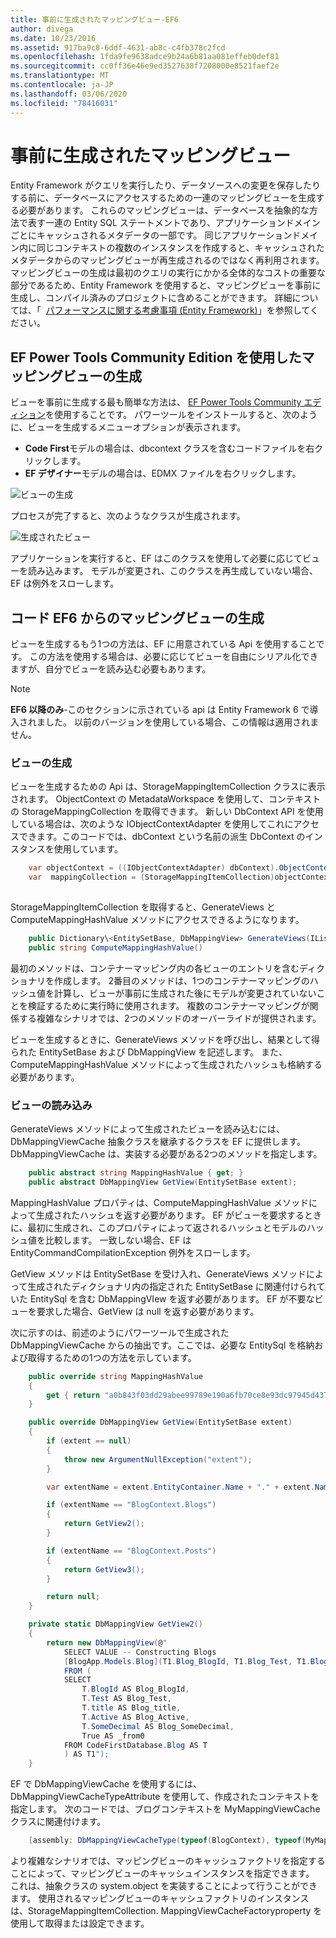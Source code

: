 ```yaml
---
title: 事前に生成されたマッピングビュー-EF6
author: divega
ms.date: 10/23/2016
ms.assetid: 917ba9c8-6ddf-4631-ab8c-c4fb378c2fcd
ms.openlocfilehash: 1fda9fe9638adce9b24a6b81aa081effeb0def81
ms.sourcegitcommit: cc0ff36e46e9ed3527638f7208000e8521faef2e
ms.translationtype: MT
ms.contentlocale: ja-JP
ms.lasthandoff: 03/06/2020
ms.locfileid: "78416031"
---
```

# <a name="pre-generated-mapping-views"></a>事前に生成されたマッピングビュー
Entity Framework がクエリを実行したり、データソースへの変更を保存したりする前に、データベースにアクセスするための一連のマッピングビューを生成する必要があります。 これらのマッピングビューは、データベースを抽象的な方法で表す一連の Entity SQL ステートメントであり、アプリケーションドメインごとにキャッシュされるメタデータの一部です。 同じアプリケーションドメイン内に同じコンテキストの複数のインスタンスを作成すると、キャッシュされたメタデータからのマッピングビューが再生成されるのではなく再利用されます。 マッピングビューの生成は最初のクエリの実行にかかる全体的なコストの重要な部分であるため、Entity Framework を使用すると、マッピングビューを事前に生成し、コンパイル済みのプロジェクトに含めることができます。 詳細については、「  [パフォーマンスに関する考慮事項 (Entity Framework)](~/ef6/fundamentals/performance/perf-whitepaper.md)」を参照してください。

## <a name="generating-mapping-views-with-the-ef-power-tools-community-edition"></a>EF Power Tools Community Edition を使用したマッピングビューの生成

ビューを事前に生成する最も簡単な方法は、 [EF Power Tools Community エディション](https://marketplace.visualstudio.com/items?itemName=ErikEJ.EntityFramework6PowerToolsCommunityEdition)を使用することです。 パワーツールをインストールすると、次のように、ビューを生成するメニューオプションが表示されます。

-   **Code First**モデルの場合は、dbcontext クラスを含むコードファイルを右クリックします。
-   **EF デザイナー**モデルの場合は、EDMX ファイルを右クリックします。

![ビューの生成](~/ef6/media/generateviews.png)

プロセスが完了すると、次のようなクラスが生成されます。

![生成されたビュー](~/ef6/media/generatedviews.png)

アプリケーションを実行すると、EF はこのクラスを使用して必要に応じてビューを読み込みます。 モデルが変更され、このクラスを再生成していない場合、EF は例外をスローします。

## <a name="generating-mapping-views-from-code---ef6-onwards"></a>コード EF6 からのマッピングビューの生成

ビューを生成するもう1つの方法は、EF に用意されている Api を使用することです。 この方法を使用する場合は、必要に応じてビューを自由にシリアル化できますが、自分でビューを読み込む必要もあります。

> [!NOTE]
> **EF6 以降のみ**-このセクションに示されている api は Entity Framework 6 で導入されました。 以前のバージョンを使用している場合、この情報は適用されません。

### <a name="generating-views"></a>ビューの生成

ビューを生成するための Api は、StorageMappingItemCollection クラスに表示されます。 ObjectContext の MetadataWorkspace を使用して、コンテキストの StorageMappingCollection を取得できます。 新しい DbContext API を使用している場合は、次のような IObjectContextAdapter を使用してこれにアクセスできます。このコードでは、dbContext という名前の派生 DbContext のインスタンスを使用しています。

``` csharp
    var objectContext = ((IObjectContextAdapter) dbContext).ObjectContext;
    var  mappingCollection = (StorageMappingItemCollection)objectContext.MetadataWorkspace
                                                                        .GetItemCollection(DataSpace.CSSpace);
```

StorageMappingItemCollection を取得すると、GenerateViews と ComputeMappingHashValue メソッドにアクセスできるようになります。

``` csharp
    public Dictionary\<EntitySetBase, DbMappingView> GenerateViews(IList<EdmSchemaError> errors)
    public string ComputeMappingHashValue()
```

最初のメソッドは、コンテナーマッピング内の各ビューのエントリを含むディクショナリを作成します。 2番目のメソッドは、1つのコンテナーマッピングのハッシュ値を計算し、ビューが事前に生成された後にモデルが変更されていないことを検証するために実行時に使用されます。 複数のコンテナーマッピングが関係する複雑なシナリオでは、2つのメソッドのオーバーライドが提供されます。

ビューを生成するときに、GenerateViews メソッドを呼び出し、結果として得られた EntitySetBase および DbMappingView を記述します。 また、ComputeMappingHashValue メソッドによって生成されたハッシュも格納する必要があります。

### <a name="loading-views"></a>ビューの読み込み

GenerateViews メソッドによって生成されたビューを読み込むには、DbMappingViewCache 抽象クラスを継承するクラスを EF に提供します。 DbMappingViewCache は、実装する必要がある2つのメソッドを指定します。

``` csharp
    public abstract string MappingHashValue { get; }
    public abstract DbMappingView GetView(EntitySetBase extent);
```

MappingHashValue プロパティは、ComputeMappingHashValue メソッドによって生成されたハッシュを返す必要があります。 EF がビューを要求するときに、最初に生成され、このプロパティによって返されるハッシュとモデルのハッシュ値を比較します。 一致しない場合、EF は EntityCommandCompilationException 例外をスローします。

GetView メソッドは EntitySetBase を受け入れ、GenerateViews メソッドによって生成されたディクショナリ内の指定された EntitySetBase に関連付けられていた EntitySql を含む DbMappingVIew を返す必要があります。 EF が不要なビューを要求した場合、GetView は null を返す必要があります。

次に示すのは、前述のようにパワーツールで生成された DbMappingViewCache からの抽出です。ここでは、必要な EntitySql を格納および取得するための1つの方法を示しています。

``` csharp
    public override string MappingHashValue
    {
        get { return "a0b843f03dd29abee99789e190a6fb70ce8e93dc97945d437d9a58fb8e2afd2e"; }
    }

    public override DbMappingView GetView(EntitySetBase extent)
    {
        if (extent == null)
        {
            throw new ArgumentNullException("extent");
        }

        var extentName = extent.EntityContainer.Name + "." + extent.Name;

        if (extentName == "BlogContext.Blogs")
        {
            return GetView2();
        }

        if (extentName == "BlogContext.Posts")
        {
            return GetView3();
        }

        return null;
    }

    private static DbMappingView GetView2()
    {
        return new DbMappingView(@"
            SELECT VALUE -- Constructing Blogs
            [BlogApp.Models.Blog](T1.Blog_BlogId, T1.Blog_Test, T1.Blog_title, T1.Blog_Active, T1.Blog_SomeDecimal)
            FROM (
            SELECT
                T.BlogId AS Blog_BlogId,
                T.Test AS Blog_Test,
                T.title AS Blog_title,
                T.Active AS Blog_Active,
                T.SomeDecimal AS Blog_SomeDecimal,
                True AS _from0
            FROM CodeFirstDatabase.Blog AS T
            ) AS T1");
    }
```

EF で DbMappingViewCache を使用するには、DbMappingViewCacheTypeAttribute を使用して、作成されたコンテキストを指定します。 次のコードでは、ブログコンテキストを MyMappingViewCache クラスに関連付けます。

``` csharp
    [assembly: DbMappingViewCacheType(typeof(BlogContext), typeof(MyMappingViewCache))]
```

より複雑なシナリオでは、マッピングビューのキャッシュファクトリを指定することによって、マッピングビューのキャッシュインスタンスを指定できます。 これは、抽象クラスの system.object を実装することによって行うことができます。 使用されるマッピングビューのキャッシュファクトリのインスタンスは、StorageMappingItemCollection. MappingViewCacheFactoryproperty を使用して取得または設定できます。
